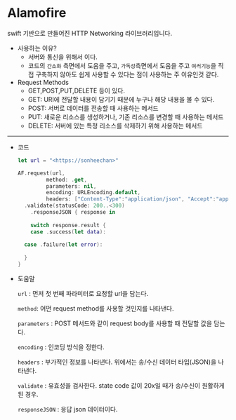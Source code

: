 # Alamofire

swift 기반으로 만들어진 HTTP Networking 라이브러리입니다.

- 사용하는 이유?
  - 서버와 통신을 위해서 이다.
  - 코드의 `간소화` 측면에서 도움을 주고, `가독성`측면에서 도움을 주고 `여러기능`을 직접 구축하지 않아도 쉽게 사용할 수 있다는 점이 사용하는 주 이유인것 같다.
- Request Methods
  - GET,POST,PUT,DELETE 등이 있다.
  - GET: URI에 전달할 내용이 담기기 때문에 누구나 해당 내용을 볼 수 있다.
  - POST: 서버로 데이터를 전송할 때 사용하는 메서드
  - PUT: 새로운 리소스를 생성하거나, 기존 리소스를 변경할 때 사용하는 메서드
  - DELETE: 서버에 있는 특정 리소스를 삭제하기 위해 사용하는 메서드

------

- 코드

  ```swift
  let url = "<https://sonheechan>"
  
  AF.request(url,
  		   method: .get,
      	   parameters: nil,
      	   encoding: URLEncoding.default,
      	   headers: ["Content-Type":"application/json", "Accept":"application/json"])
  	.validate(statusCode: 200..<300)
      .responseJSON { response in
      	
      switch response.result {
      case .success(let data):
  		
  	case .failure(let error):
      	
  	}
  }
  ```

- 도움말

  `url` : 먼저 첫 번째 파라미터로 요청할 url을 담는다.

  `method`: 어떤 request method를 사용할 것인지를 나타낸다.

  `parameters` : POST 메서드와 같이 request body를 사용할 때 전달할 값을 담는다.

  `encoding` : 인코딩 방식을 정한다.

  `headers` : 부가적인 정보를 나타낸다. 위에서는 송/수신 데이터 타입(JSON)을 나타낸다.

  `validate` : 유효성을 검사한다. state code 값이 20x일 때가 송/수신이 원활하게 된 경우.

  `responseJSON` : 응답 json 데이터이다.